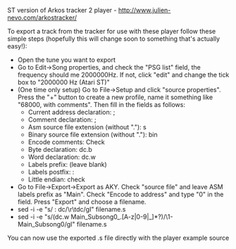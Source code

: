 ST version of Arkos tracker 2 player - http://www.julien-nevo.com/arkostracker/

To export a track from the tracker for use with these player follow these simple steps (hopefully this will change soon to something that's actually easy!):

- Open the tune you want to export
- Go to Edit->Song properties, and check the "PSG list" field, the frequency should me 2000000Hz. If not, click "edit" and change the tick box to "2000000 Hz (Atari ST)"
- (One time only setup) Go to File->Setup and click "source properties". Press the "+" button to create a new profile, name it something like "68000, with comments". Then fill in the fields as follows:
  - Current address declaration: ;
  - Comment declaration: ;
  - Asm source file extension (without "."): s
  - Binary source file extension (without "."): bin
  - Encode comments: Check
  - Byte declaration: dc.b
  - Word declaration: dc.w
  - Labels prefix: (leave blank)
  - Labels postfix: :
  - Little endian: check
- Go to File->Export->Export as AKY. Check "source file" and leave ASM labels prefix as "Main". Check "Encode to address" and type "0" in the field. Press "Export" and choose a filename.
- sed -i -e "s/ : dc/\r\tdc/gI" filename.s
- sed -i -e "s/\(dc.w Main_Subsong0_.[A-z|0-9|_]*\?\)/\1-Main_Subsong0/gI" filename.s

You can now use the exported .s file directly with the player example source